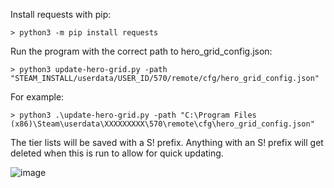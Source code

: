 Install requests with pip:

```> python3 -m pip install requests```

Run the program with the correct path to hero_grid_config.json:

```> python3 update-hero-grid.py -path "STEAM_INSTALL/userdata/USER_ID/570/remote/cfg/hero_grid_config.json"```

For example:

```> python3 .\update-hero-grid.py -path "C:\Program Files (x86)\Steam\userdata\XXXXXXXXX\570\remote\cfg\hero_grid_config.json"```

The tier lists will be saved with a S! prefix. Anything with an S! prefix will get deleted when this is run to allow for quick updating.

![image](https://user-images.githubusercontent.com/6697473/94150156-6b4f2d80-fe3e-11ea-9226-9ac26a25ea7e.png)